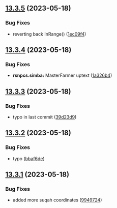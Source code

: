 ## [13.3.5](https://github.com/Torwent/WaspLib/compare/v13.3.4...v13.3.5) (2023-05-18)


### Bug Fixes

* reverting back InRange() ([1ec09f4](https://github.com/Torwent/WaspLib/commit/1ec09f40dfa8382d4d8b385c6ef1db9df8f677dd))



## [13.3.4](https://github.com/Torwent/WaspLib/compare/v13.3.3...v13.3.4) (2023-05-18)


### Bug Fixes

* **rsnpcs.simba:** MasterFarmer uptext ([1a326b4](https://github.com/Torwent/WaspLib/commit/1a326b4c1201b0784a8aaf339d98981b6dc51b7f))



## [13.3.3](https://github.com/Torwent/WaspLib/compare/v13.3.2...v13.3.3) (2023-05-18)


### Bug Fixes

* typo in last commit ([39d23d9](https://github.com/Torwent/WaspLib/commit/39d23d9b3fd825ffcd05d6bb3fcf80de15812041))



## [13.3.2](https://github.com/Torwent/WaspLib/compare/v13.3.1...v13.3.2) (2023-05-18)


### Bug Fixes

* typo ([bbaf6de](https://github.com/Torwent/WaspLib/commit/bbaf6de838d18c7e82dbecce944f06b671d01503))



## [13.3.1](https://github.com/Torwent/WaspLib/compare/v13.3.0...v13.3.1) (2023-05-18)


### Bug Fixes

* added more suqah coordinates ([9949724](https://github.com/Torwent/WaspLib/commit/9949724d47f5ee2893aa63ea8a479276fa7de282))



